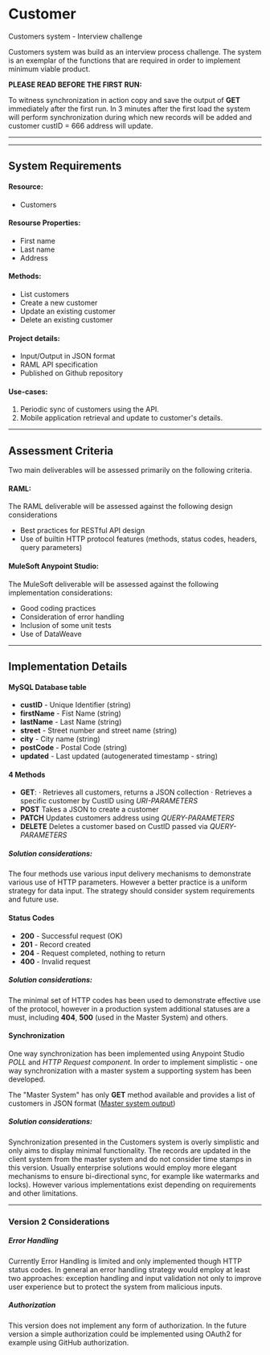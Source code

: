 # Customer
Customers system - Interview challenge

Customers system was build as an interview process challenge. The system is an exemplar of the functions that are required in order to implement minimum viable product.

**PLEASE READ BEFORE THE FIRST RUN:**

To witness synchronization in action copy and save the output of **GET** immediately after the first run. In 3 minutes after the first load the system will perform synchronization during which new records will be added and customer custID = 666 address will update. 

___
___
## System Requirements ##

#### Resource: ####
- Customers 

#### Resourse Properties: #### 
- First name
- Last name
- Address

#### Methods: ####
- List customers
- Create a new customer
- Update an existing customer
- Delete an existing customer

#### Project details: ####
- Input/Output in JSON format 
- RAML API specification
- Published on Github repository

#### Use-cases: ####
1. Periodic sync of customers using the API.
2. Mobile application retrieval and update to customer's details.
___
## Assessment Criteria ##

Two main deliverables will be assessed primarily on the following criteria. 

#### RAML: ####
The RAML deliverable will be assessed against the following design considerations
- Best practices for RESTful API design
- Use of builtin HTTP protocol features (methods, status codes, headers, query parameters)

#### MuleSoft Anypoint Studio:  ####
The MuleSoft deliverable will be assessed against the following implementation considerations:
- Good coding practices
- Consideration of error handling
- Inclusion of some unit tests 
- Use of DataWeave
___
## Implementation Details ##

#### MySQL Database table ####
- **custID** - Unique Identifier (string)
- **firstName** - Fist Name (string)
- **lastName** - Last Name (string)
- **street** - Street number and street name (string)
- **city** - City name (string)
- **postCode** - Postal Code (string)
- **updated** - Last updated (autogenerated timestamp - string) 
#### 4 Methods ####
- **GET**: 
⋅ Retrieves all customers, returns a JSON collection
⋅ Retrieves a specific customer by CustID using *URI-PARAMETERS* 
- **POST** Takes a JSON to create a customer
- **PATCH** Updates customers address using *QUERY-PARAMETERS*
- **DELETE** Deletes a customer based on CustID passed via *QUERY-PARAMETERS*
 
##### Solution considerations: #####
The four methods use various input delivery mechanisms to demonstrate various use of HTTP parameters. However a better practice is a uniform strategy for data input. The strategy should consider system requirements and future use.  

#### Status Codes ####
- **200** - Successful request (OK)
- **201** - Record created
- **204** - Request completed, nothing to return
- **400** - Invalid request

##### Solution considerations: ##### 

The minimal set of HTTP codes has been used to demonstrate effective use of the protocol, however in a production system additional statuses are a must, including **404**, **500** (used in the Master System) and others. 

#### Synchronization ####
One way synchronization has been implemented using Anypoint Studio *POLL* and *HTTP Request component*.
In order to implement simplistic - one way synchronization with a master system a supporting system has been developed. 

The "Master System" has only **GET** method available and provides a list of customers in JSON format ([Master system output](http://mastersystem.cloudhub.io/api/clients))



##### Solution considerations: ##### 

Synchronization presented in the Customers system is overly simplistic and only aims to display minimal functionality. The records are updated in the client system from the master system and do not consider time stamps in this version. Usually enterprise solutions would employ more elegant mechanisms to ensure bi-directional sync, for example like watermarks and locks). However various implementations exist depending on requirements and other limitations.
___
### Version 2 Considerations ###

##### Error Handling #####

Currently Error Handling is limited and only implemented though HTTP status codes. In general an error handling strategy would employ at least two approaches: exception handling and input validation not only to improve user experience but to protect the system from malicious inputs. 

##### Authorization #####

This version does not implement any form of authorization. In the future version a simple authorization could be implemented using OAuth2 for example using GitHub authorization.
